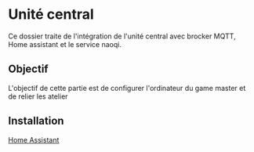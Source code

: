 # Unité central

Ce dossier traite de l'intégration de l'unité central avec brocker MQTT, Home assistant et le service naoqi.

## Objectif

L'objectif de cette partie est de configurer l'ordinateur du game master et de relier les atelier

## Installation
[Home Assistant](<Home Assistant/readme.md>)